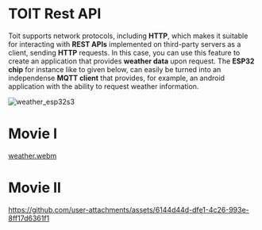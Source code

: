# TOIT Rest API

Toit supports network protocols, including __HTTP__, which makes it suitable for interacting with __REST APIs__ implemented on third-party servers as a client, sending __HTTP__ requests. In this case, you can use this feature to create an application that provides __weather data__ upon request. The __ESP32 chip__ for instance like to given below, can easily be turned into an independense __MQTT client__ that provides, for example, an android application with the ability to request weather information.

![weather_esp32s3](https://github.com/user-attachments/assets/4c45358e-fa72-47c9-a2bb-ef897690c2ec)


# Movie I
[weather.webm](https://github.com/user-attachments/assets/07172905-7f2b-4f62-ae97-89b6d4c27dc2)

# Movie II

https://github.com/user-attachments/assets/6144d44d-dfe1-4c26-993e-8ff17d6361f1

